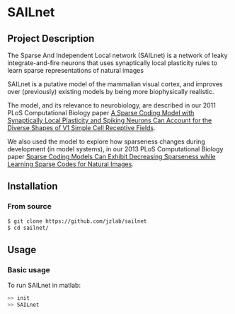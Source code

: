 # SAILnet

## Project Description
The Sparse And Independent Local network (SAILnet) is a network of leaky integrate-and-fire neurons that uses synaptically local plasticity rules to learn sparse representations of natural images

SAILnet is a putative model of the mammalian visual cortex, and improves over (previously) existing models by being more biophysically realistic.

The model, and its relevance to neurobiology, are described in our 2011 PLoS Computational Biology paper
[A Sparse Coding Model with Synaptically Local Plasticity and Spiking Neurons Can Account for the Diverse Shapes of V1 Simple Cell Receptive Fields](http://www.ploscompbiol.org/article/info%3Adoi%2F10.1371%2Fjournal.pcbi.1002250).

We also used the model to explore how sparseness changes during development (in model systems), in our 2013 PLoS Computational Biology paper [Sparse Coding Models Can Exhibit Decreasing Sparseness while Learning Sparse Codes for Natural Images](http://www.ploscompbiol.org/article/info:doi/10.1371/journal.pcbi.1003182).


## Installation

### From source

```bash
$ git clone https://github.com/jzlab/sailnet
$ cd sailnet/
```

## Usage

### Basic usage

To run SAILnet in matlab:
```bash
>> init
>> SAILnet
```


